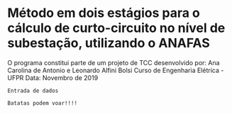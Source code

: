 # Método em dois estágios para o cálculo de curto-circuito no nível de subestação, utilizando o ANAFAS

O programa constitui parte de um projeto de TCC desenvolvido por: Ana Carolina de Antonio e Leonardo Alfini Bolsi
Curso de Engenharia Elétrica - UFPR
Data: Novembro de 2019

``` Entrada de dados ```

```
Batatas podem voar!!!!
```
